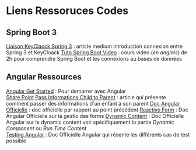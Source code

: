 # Liens Ressoruces Codes

## Spring Boot 3
[Liaison KeyClaock Spring 3](https://medium.com/geekculture/using-keycloak-with-spring-boot-3-0-376fa9f60e0b) : article medium introduction connexion entre Spring 3 et KeyCloack
[Tuto Spring Boot Video](https://www.youtube.com/watch?v=-mwpoE0x0JQ) : cours video (*en anglais*) de 2h pour comprendre Spring Boot et les connexions au bases de données

## Angular Ressources

[Angular Get Started](https://angular.io/start) : Pour demarrer avec Angular   
[Share Point](https://norsysgroupe-my.sharepoint.com/personal/cvaudry_norsys_fr1/_layouts/15/Doc.aspx?sourcedoc={aaea8c77-92a4-4235-9bca-c7688abd3cfe}&action=edit&wd=target%28Ressources%20WebAuthn.one%7C50ef2af0-26ef-4cb4-aebd-d1334b372540%2FRessources%20%20Liens%7C7b0bb93f-4d11-43e7-91e1-51fbeb6457a4%2F%29&wdorigin=NavigationUrl)
[Pass Informations Child to Parent](https://www.tektutorialshub.com/angular/angular-pass-data-to-parent-component/) : article qui présente comment passer des informations d'un enfant à son parent
[Doc Angular Officielle](https://angular.io/guide/inputs-outputs) : doc officielle par rapport au point précédent
[Reactive Form](https://angular.io/guide/reactive-forms) : Doc Angular Officielle sur la gestio des forms
[Dynamic Content](https://angular-book.dev/ch13-00-dynamic-content.html) : Doc Officielle Angular sur le dynamic content voir spécifiquement la partie *Dynamic Component* ou *Run Time Content*  
[Testing Angular](https://angular.io/guide/testing-components-basics) : Doc Officielle Angular qui résente les différents cas de test possible